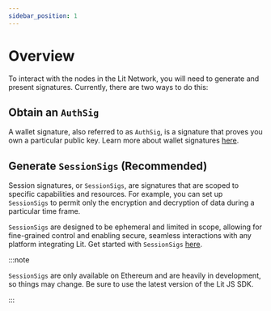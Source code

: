 ```yaml
---
sidebar_position: 1
---
```


# Overview

To interact with the nodes in the Lit Network, you will need to generate and present signatures. Currently, there are two ways to do this:

## Obtain an `AuthSig`

A wallet signature, also referred to as `AuthSig`, is a signature that proves you own a particular public key. Learn more about wallet signatures [here](../../../sdk/explanation/authentication/auth-sig).

## Generate `SessionSigs` (Recommended)

Session signatures, or `SessionSigs`, are signatures that are scoped to specific capabilities and resources. For example, you can set up `SessionSigs` to permit only the encryption and decryption of data during a particular time frame.

`SessionSigs` are designed to be ephemeral and limited in scope, allowing for fine-grained control and enabling secure, seamless interactions with any platform integrating Lit. Get started with `SessionSigs` [here](../../../sdk/explanation/authentication/session-sigs/intro).

:::note

`SessionSigs` are only available on Ethereum and are heavily in development, so things may change. Be sure to use the latest version of the Lit JS SDK.

:::
